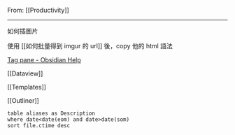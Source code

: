 From: [[Productivity]]

---

如何插圖片

使用 [[如何批量得到 imgur 的 url]] 後，copy 他的 html 語法

[Tag pane - Obsidian Help](https://help.obsidian.md/Plugins/Tag+pane)

[[Dataview]]

[[Templates]]

[[Outliner]]

```dataview
table aliases as Description
where date<date(eom) and date>date(som)
sort file.ctime desc
```